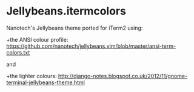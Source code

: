 # Jellybeans.itermcolors
Nanotech's Jellybeans theme ported for iTerm2 using:

+the ANSI colour profile: https://github.com/nanotech/jellybeans.vim/blob/master/ansi-term-colors.txt

and

+the lighter colours: http://django-notes.blogspot.co.uk/2012/11/gnome-terminal-jellybeans-theme.html
